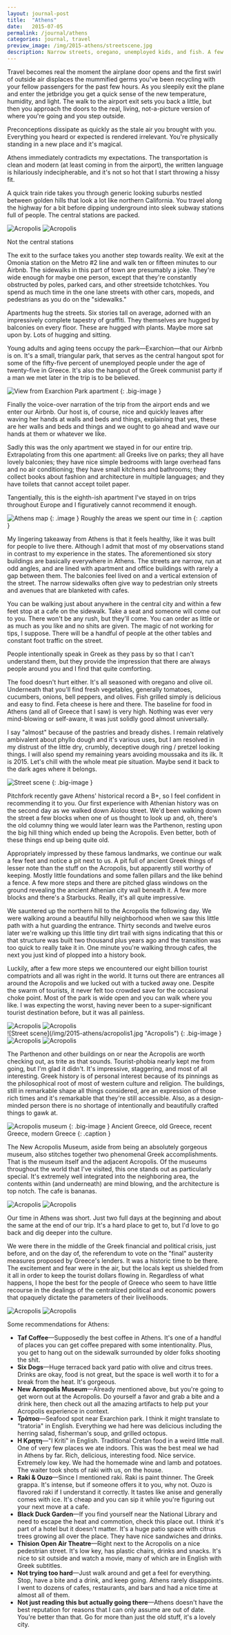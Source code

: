 ```yaml
---
layout: journal-post
title:  "Athens"
date:   2015-07-05
permalink: /journal/athens
categories: journal, travel
preview_image: /img/2015-athens/streetscene.jpg
description: Narrow streets, oregano, unemployed kids, and fish. A few days in Athens.
---
```


Travel becomes real the moment the airplane door opens and the first swirl of outside air displaces the mummified germs you've been recycling with your fellow passengers for the past few hours. As you sleepily exit the plane and enter the jetbridge you get a quick sense of the new temperature, humidity, and light. The walk to the airport exit sets you back a little, but then you approach the doors to the real, living, not-a-picture version of where you're going and you step outside.

Preconceptions dissipate as quickly as the stale air you brought with you. Everything you heard or expected is rendered irrelevant. You're physically standing in a new place and it's magical.

Athens immediately contradicts my expectations. The transportation is clean and modern (at least coming in from the airport), the written language is hilariously indecipherable, and it's not so hot that I start throwing a hissy fit.

A quick train ride takes you through generic looking suburbs nestled between golden hills that look a lot like northern California. You travel along the highway for a bit before dipping underground into sleek subway stations full of people. The central stations are packed.

<div class="images-2x2">
  <img src="/img/2015-athens/metro1.jpg" alt="Acropolis">
  <img src="/img/2015-athens/metro2.jpg" alt="Acropolis">
</div>
<p class="caption">Not the central stations</p>

The exit to the surface takes you another step towards reality. We exit at the Omonia station on the Metro #2 line and walk ten or fifteen minutes to our Airbnb. The sidewalks in this part of town are presumably a joke. They're wide enough for maybe one person, except that they're constantly obstructed by poles, parked cars, and other streetside tchotchkes. You spend as much time in the one lane streets with other cars, mopeds, and pedestrians as you do on the "sidewalks."

Apartments hug the streets. Six stories tall on average, adorned with an impressively complete tapestry of graffiti. They themselves are hugged by balconies on every floor. These are hugged with plants. Maybe more sat upon by. Lots of hugging and sitting.

Young adults and aging teens occupy the park—Exarchion—that our Airbnb is on. It's a small, triangular park, that serves as the central hangout spot for some of the fifty-five percent of unemployed people under the age of twenty-five in Greece. It's also the hangout of the Greek communist party if a man we met later in the trip is to be believed.

![View from Exarchion Park apartment](/img/2015-athens/exarchion.jpg "View from Exarchion Park apartment")
{: .big-image }


Finally the voice-over narration of the trip from the airport ends and we enter our Airbnb. Our host is, of course, nice and quickly leaves after waving her hands at walls and beds and things, explaining that yes, these are her walls and beds and things and we ought to go ahead and wave our hands at them or whatever we like.

Sadly this was the only apartment we stayed in for our entire trip. Extrapolating from this one apartment: all Greeks live on parks; they all have lovely balconies; they have nice simple bedrooms with large overhead fans and no air conditioning; they have small kitchens and bathrooms; they collect books about fashion and architecture in multiple languages; and they have toilets that cannot accept toilet paper. 

Tangentially, this is the eighth-ish apartment I've stayed in on trips throughout Europe and I figuratively cannot recommend it enough.

![Athens map](/img/2015-athens/athens-map.png "Athens map")
{: .image }
Roughly the areas we spent our time in
{: .caption }

My lingering takeaway from Athens is that it feels healthy, like it was built for people to live there. Although I admit that most of my observations stand in contrast to my experience in the states. The aforementioned six story buildings are basically everywhere in Athens. The streets are narrow, run at odd angles, and are lined with apartment and office buildings with rarely a gap between them. The balconies feel lived on and a vertical extension of the street. The narrow sidewalks often give way to pedestrian only streets and avenues that are blanketed with cafes.

You can be walking just about anywhere in the central city and within a few feet stop at a cafe on the sidewalk. Take a seat and someone will come out to you. There won't be any rush, but they'll come. You can order as little or as much as you like and no shits are given. The magic of not working for tips, I suppose. There will be a handful of people at the other tables and constant foot traffic on the street.

People intentionally speak in Greek as they pass by so that I can't understand them, but they provide the impression that there are always people around you and I find that quite comforting.

The food doesn't hurt either. It's all seasoned with oregano and olive oil. Underneath that you'll find fresh vegetables, generally tomatoes, cucumbers, onions, bell peppers, and olives. Fish grilled simply is delicious and easy to find. Feta cheese is here and there. The baseline for food in Athens (and all of Greece that I saw) is very high. Nothing was ever very mind-blowing or self-aware, it was just solidly good almost universally.

I say "almost" because of the pastries and bready dishes. I remain relatively ambivalent about phyllo dough and it's various uses, but I am resolved in my distrust of the little dry, crumbly, deceptive dough ring / pretzel looking things. I will also spend my remaining years avoiding moussaka and its ilk. It is 2015. Let's chill with the whole meat pie situation. Maybe send it back to the dark ages where it belongs.

![Street scene](/img/2015-athens/streetscene.jpg "Street scene")
{: .big-image }

Pitchfork recently gave Athens' historical record a B+, so I feel confident in recommending it to you. Our first experience with Athenian history was on the second day as we walked down Aiolou street. We'd been walking down the street a few blocks when one of us thought to look up and, oh, there's the old columny thing we would later learn was the Parthenon, resting upon the big hill thing which ended up being the Acropolis. Even better, both of these things end up being quite old.

Appropriately impressed by these famous landmarks, we continue our walk a few feet and notice a pit next to us. A pit full of ancient Greek things of lesser note than the stuff on the Acropolis, but apparently still worthy of keeping. Mostly little foundations and some fallen pillars and the like behind a fence. A few more steps and there are pitched glass windows on the ground revealing the ancient Athenian city wall beneath it. A few more blocks and there's a Starbucks. Really, it's all quite impressive.

We sauntered up the northern hill to the Acropolis the following day. We were walking around a beautiful hilly neighborhood when we saw this little path with a hut guarding the entrance. Thirty seconds and twelve euros later we're walking up this little tiny dirt trail with signs indicating that this or that structure was built two thousand plus years ago and the transition was too quick to really take it in. One minute you're walking through cafes, the next you just kind of plopped into a history book.

Luckily, after a few more steps we encountered our eight billion tourist compatriots and all was right in the world. It turns out there are entrances all around the Acropolis and we lucked out with a tucked away one. Despite the swarm of tourists, it never felt too crowded save for the occasional choke point. Most of the park is wide open and you can walk where you like. I was expecting the worst, having never been to a super-significant tourist destination before, but it was all painless.

<div class="images-2x2">
  <img src="/img/2015-athens/acropolis2.jpg" alt="Acropolis">
  <img src="/img/2015-athens/acropolis3.jpg" alt="Acropolis">
</div>
![Street scene](/img/2015-athens/acropolis1.jpg "Acropolis")
{: .big-image }
<div class="images-2x2">
  <img src="/img/2015-athens/acropolis4.jpg" alt="Acropolis">
  <img src="/img/2015-athens/acropolis5.jpg" alt="Acropolis">
</div>

The Parthenon and other buildings on or near the Acropolis are worth checking out, as trite as that sounds. Tourist-phobia nearly kept me from going, but I'm glad it didn't. It's impressive, staggering, and most of all interesting. Greek history is of personal interest because of its pinnings as the philosophical root of most of western culture and religion. The buildings, still in remarkable shape all things considered, are an expression of those rich times and it's remarkable that they're still accessible. Also, as a design-minded person there is no shortage of intentionally and beautifully crafted things to gawk at.

![Acropolis museum](/img/2015-athens/museum.jpg "Acropolis musem")
{: .big-image }
Ancient Greece, old Greece, recent Greece, modern Greece
{: .caption }

The New Acropolis Museum, aside from being an absolutely gorgeous museum, also stitches together two phenomenal Greek accomplishments. That is the museum itself and the adjacent Acropolis. Of the museums throughout the world that I've visited, this one stands out as particularly special. It's extremely well integrated into the neighboring area, the contents within (and underneath) are mind blowing, and the architecture is top notch. The cafe is bananas.

<div class="images-2x2">
  <img src="/img/2015-athens/streetscene3.jpg" alt="Acropolis">
  <img src="/img/2015-athens/streetscene4.jpg" alt="Acropolis">
</div>

Our time in Athens was short. Just two full days at the beginning and about the same at the end of our trip. It's a hard place to get to, but I'd love to go back and dig deeper into the culture.

We were there in the middle of the Greek financial and political crisis, just before, and on the day of, the referendum to vote on the "final" austerity measures proposed by Greece's lenders. It was a historic time to be there. The excitement and fear were in the air, but the locals kept us shielded from it all in order to keep the tourist dollars flowing in. Regardless of what happens, I hope the best for the people of Greece who seem to have little recourse in the dealings of the centralized political and economic powers that opaquely dictate the parameters of their livelihoods.

<div class="images-2x2">
  <img src="/img/2015-athens/streetscene5.jpg" alt="Acropolis">
  <img src="/img/2015-athens/syntagma.jpg" alt="Acropolis">
</div>

Some recommendations for Athens:

- **Taf Coffee**—Supposedly the best coffee in Athens. It's one of a handful of places you can get coffee prepared with some intentionality. Plus, you get to hang out on the sidewalk surrounded by older folks shooting the shit.
- **Six Dogs**—Huge terraced back yard patio with olive and citrus trees. Drinks are okay, food is not great, but the space is well worth it to for a break from the heat. It's gorgeous.
- **New Acropolis Museum**—Already mentioned above, but you're going to get worn out at the Acropolis. Do yourself a favor and grab a bite and a drink here, then check out all the amazing artifacts to help put your Acropolis experience in context.
- **Τράτοα**—Seafood spot near Exarchion park. I think it might translate to "tratoria" in English. Everything we had here was delicious including the herring salad, fisherman's soup, and grilled octopus.
- **Η Κρητη**—"I Kriti" in English. Traditional Cretan food in a weird little mall. One of very few places we ate indoors. This was the best meal we had in Athens by far. Rich, delicious, interesting food. Nice service. Extremely low key. We had the homemade wine and lamb and potatoes. The waiter took shots of raki with us, on the house.
- **Raki & Ouzo**—Since I mentioned raki. Raki is paint thinner. The Greek grappa. It's intense, but if someone offers it to you, why not. Ouzo is flavored raki if I understand it correctly. It tastes like anise and generally comes with ice. It's cheap and you can sip it while you're figuring out your next move at a cafe.
- **Black Duck Garden**—If you find yourself near the National Library and need to escape the heat and commotion, check this place out. I think it's part of a hotel but it doesn't matter. It's a huge patio space with citrus trees growing all over the place. They have nice sandwiches and drinks.
- **Thision Open Air Theatre**—Right next to the Acropolis on a nice pedestrian street. It's low key, has plastic chairs, drinks and snacks. It's nice to sit outside and watch a movie, many of which are in English with Greek subtitles.
- **Not trying too hard**—Just walk around and get a feel for everything. Stop, have a bite and a drink, and keep going. Athens rarely disappoints. I went to dozens of cafes, restaurants, and bars and had a nice time at almost all of them.
- **Not just reading this but actually going there**—Athens doesn't have the best reputation for reasons that I can only assume are out of date. You're better than that. Go for more than just the old stuff, it's a lovely city.